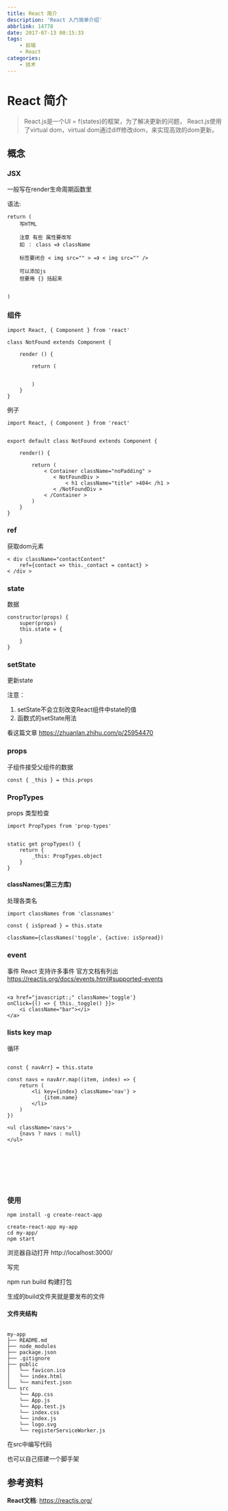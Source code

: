 ```yaml
---
title: React 简介
description: 'React 入门简单介绍'
abbrlink: 14778
date: 2017-07-13 00:15:33
tags:
    - 前端
    - React
categories:
    - 技术
---
```


# React 简介


> React.js是一个UI = f(states)的框架，为了解决更新的问题，
React.js使用了virtual dom，virtual dom通过diff修改dom，来实现高效的dom更新。


## 概念




### JSX

一般写在render生命周期函数里

语法:

```
return (
    写HTML 

    注意 有些 属性要改写 
    如 ： class =》 className 

    标签要闭合 < img src="" > =》 < img src="" /> 

    可以添加js
    但要用 {} 括起来 


)
```

### 组件

```
import React, { Component } from 'react'

class NotFound extends Component {

    render () {

        return (


        )
    }
}
```


例子

```
import React, { Component } from 'react'


export default class NotFound extends Component {

    render() {

        return (
            < Container className="noPadding" >
               < NotFoundDiv >
                   < h1 className="title" >404< /h1 >
               < /NotFoundDiv >
            < /Container >
        )
    }
}

```





### ref 
获取dom元素

```
< div className="contactContent" 
    ref={contact => this._contact = contact} >       
< /div >
```


### state 
数据

```
constructor(props) {
    super(props) 
    this.state = {
        
    }
} 
```

### setState
   更新state 

注意：
   1. setState不会立刻改变React组件中state的值
   2. 函数式的setState用法


看这篇文章
   https://zhuanlan.zhihu.com/p/25954470



### props 

子组件接受父组件的数据
```
const { _this } = this.props
```


### PropTypes


props 类型检查

```
import PropTypes from 'prop-types'


static get propTypes() {
    return {
        _this: PropTypes.object
    }
}
```

#### classNames(第三方库)

 处理各类名

```
import classNames from 'classnames'

const { isSpread } = this.state

className={classNames('toggle', {active: isSpread})

```



### event

事件
React 支持许多事件
官方文档有列出
https://reactjs.org/docs/events.html#supported-events

```

<a href="javascript:;" className='toggle'} 
onClick={() => { this._toggle() }}>
    <i className="bar"></i>
</a>

```





### lists key map 

循环

```

const { navArr} = this.state

const navs = navArr.map((item, index) => {
    return (
        <li key={index} className='nav'} >
            {item.name}
        </li>
    )
})

<ul className='navs'>
    {navs ? navs : null}
</ul>








```




### 使用 

```
npm install -g create-react-app

create-react-app my-app
cd my-app/
npm start

```

浏览器自动打开 http://localhost:3000/

写完

npm run build 构建打包

生成的build文件夹就是要发布的文件





#### 文件夹结构

```

my-app
├── README.md
├── node_modules
├── package.json
├── .gitignore
├── public
│   └── favicon.ico
│   └── index.html
│   └── manifest.json
└── src
    └── App.css
    └── App.js
    └── App.test.js
    └── index.css
    └── index.js
    └── logo.svg
    └── registerServiceWorker.js

```

在src中编写代码



也可以自己搭建一个脚手架








## 参考资料

**React文档**: https://reactjs.org/

